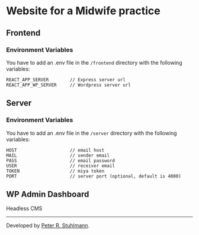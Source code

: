 # Website for a Midwife practice

## Frontend

### Environment Variables

You have to add an .env file in the `/frontend` directory with the following variables:

```
REACT_APP_SERVER        // Express server url
REACT_APP_WP_SERVER     // Wordpress server url
```

## Server

### Environment Variables

You have to add an .env file in the `/server` directory with the following variables:

```
HOST                    // email host
MAIL                    // sender email
PASS                    // email password
USER                    // receiver email
TOKEN                   // miya token
PORT                    // server port (optional, default is 4000)
```

## WP Admin Dashboard

Headless CMS

---

Developed by [Peter R. Stuhlmann](https://peter-stuhlmann-webentwicklung.de).
